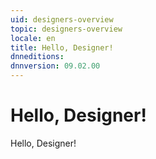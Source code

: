 ```yaml
---
uid: designers-overview
topic: designers-overview
locale: en
title: Hello, Designer!
dnneditions: 
dnnversion: 09.02.00
---
```


# Hello, Designer!

Hello, Designer!